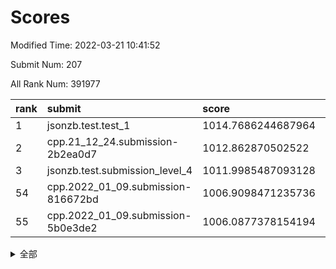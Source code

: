 # Scores

Modified Time: 2022-03-21 10:41:52

Submit Num: 207

All Rank Num: 391977

| rank |               submit               |       score        |       sigma        | pk_num |
| :--- | :--------------------------------- | :----------------- | :----------------- | :----- |
| 1    | jsonzb.test.test_1                 | 1014.7686244687964 | 0.84780157442036   | 7576   |
| 2    | cpp.21_12_24.submission-2b2ea0d7   | 1012.862870502522  | 0.781183783001502  | 7577   |
| 3    | jsonzb.test.submission_level_4     | 1011.9985487093128 | 0.7931335110894773 | 7572   |
| 54   | cpp.2022_01_09.submission-816672bd | 1006.9098471235736 | 0.7218089477113631 | 7577   |
| 55   | cpp.2022_01_09.submission-5b0e3de2 | 1006.0877378154194 | 0.7247613582076287 | 7574   |


<details>
<summary>全部</summary>

| rank |                 submit                 |       score        |       sigma        | pk_num |
| :--- | :------------------------------------- | :----------------- | :----------------- | :----- |
| 1    | jsonzb.test.test_1                     | 1014.7686244687964 | 0.84780157442036   | 7576   |
| 2    | cpp.21_12_24.submission-2b2ea0d7       | 1012.862870502522  | 0.781183783001502  | 7577   |
| 3    | jsonzb.test.submission_level_4         | 1011.9985487093128 | 0.7931335110894773 | 7572   |
| 4    | gobigger.level_3.submission_level_3_15 | 1011.8005367212296 | 0.7649393004431002 | 7580   |
| 5    | gobigger.level_3.submission_level_3_6  | 1011.6036280078988 | 0.7681835314540613 | 7572   |
| 6    | gobigger.level_3.submission_level_3_26 | 1011.5429722504546 | 0.77765670450629   | 7573   |
| 7    | gobigger.level_3.submission_level_3_46 | 1011.1066621889377 | 0.760768165563597  | 7576   |
| 8    | gobigger.level_3.submission_level_3_44 | 1010.9970608345383 | 0.7796965084859208 | 7574   |
| 9    | gobigger.level_3.submission_level_3_2  | 1010.9646329115353 | 0.7556681577435584 | 7578   |
| 10   | gobigger.level_3.submission_level_3_12 | 1010.7851328989007 | 0.7514098148888262 | 7575   |
| 11   | gobigger.level_3.submission_level_3_11 | 1010.7760653586232 | 0.787438443183392  | 7577   |
| 12   | gobigger.level_3.submission_level_3_24 | 1010.7002613068959 | 0.7879497772689762 | 7573   |
| 13   | gobigger.level_3.submission_level_3_45 | 1010.6662565347814 | 0.7628778727863194 | 7574   |
| 14   | gobigger.level_3.submission_level_3_7  | 1010.5759421587018 | 0.785114937237588  | 7574   |
| 15   | gobigger.level_3.submission_level_3_0  | 1010.4125512305662 | 0.7608326854839256 | 7578   |
| 16   | gobigger.level_3.submission_level_3_36 | 1010.3157430652046 | 0.756486993863598  | 7572   |
| 17   | gobigger.level_3.submission_level_3_3  | 1010.3070435102181 | 0.7608998133974912 | 7575   |
| 18   | gobigger.level_3.submission_level_3_31 | 1010.3006414160151 | 0.753716494404339  | 7578   |
| 19   | gobigger.level_3.submission_level_3_14 | 1010.2850669036775 | 0.7553609331415564 | 7575   |
| 20   | gobigger.level_3.submission_level_3_21 | 1010.2431879993334 | 0.7533590765903245 | 7576   |
| 21   | gobigger.level_3.submission_level_3_10 | 1010.1863937139462 | 0.7518583651367293 | 7573   |
| 22   | gobigger.level_3.submission_level_3_22 | 1010.1807245412854 | 0.7568421333918344 | 7576   |
| 23   | gobigger.level_3.submission_level_3_33 | 1010.1550871003546 | 0.7577295635716772 | 7567   |
| 24   | gobigger.level_3.submission_level_3_35 | 1010.139037980606  | 0.742361425328545  | 7565   |
| 25   | gobigger.level_3.submission_level_3_43 | 1010.1073720432578 | 0.7684765991348346 | 7573   |
| 26   | gobigger.level_3.submission_level_3_29 | 1010.0303292893843 | 0.7624193514162247 | 7575   |
| 27   | gobigger.level_3.submission_level_3_17 | 1009.9856991842082 | 0.7613588823159129 | 7574   |
| 28   | gobigger.level_3.submission_level_3_47 | 1009.9725771820309 | 0.7527902703296234 | 7572   |
| 29   | gobigger.level_3.submission_level_3_40 | 1009.9661545265621 | 0.7365534493269731 | 7576   |
| 30   | gobigger.level_3.submission_level_3_4  | 1009.9394867334585 | 0.7613347931789781 | 7575   |
| 31   | gobigger.level_3.submission_level_3_49 | 1009.9300972916297 | 0.7548363045803623 | 7575   |
| 32   | gobigger.level_3.submission_level_3_39 | 1009.9197560388386 | 0.762716709977432  | 7571   |
| 33   | gobigger.level_3.submission_level_3_34 | 1009.7835444746826 | 0.7635379110123831 | 7577   |
| 34   | gobigger.level_3.submission_level_3_18 | 1009.7232586552811 | 0.7775459557683917 | 7571   |
| 35   | gobigger.level_3.submission_level_3_19 | 1009.6816016008667 | 0.7501122403004665 | 7575   |
| 36   | gobigger.level_3.submission_level_3_27 | 1009.587553730913  | 0.7509456857248693 | 7574   |
| 37   | gobigger.level_3.submission_level_3_37 | 1009.4728312180819 | 0.7605049704102659 | 7573   |
| 38   | gobigger.level_3.submission_level_3_38 | 1009.4336627408815 | 0.7429278627816345 | 7574   |
| 39   | gobigger.level_3.submission_level_3_16 | 1009.3320378459766 | 0.7642461428218235 | 7571   |
| 40   | gobigger.level_3.submission_level_3_5  | 1009.296903537904  | 0.7481181272672659 | 7578   |
| 41   | gobigger.level_3.submission_level_3_41 | 1009.2464823191434 | 0.7477333124903679 | 7574   |
| 42   | gobigger.level_3.submission_level_3_32 | 1009.2119110263554 | 0.751367868349775  | 7579   |
| 43   | gobigger.level_3.submission_level_3_1  | 1009.1954764647678 | 0.7428864053179346 | 7574   |
| 44   | gobigger.level_3.submission_level_3_13 | 1009.194182185719  | 0.7557864758263858 | 7578   |
| 45   | gobigger.level_3.submission_level_3_20 | 1009.1608384162024 | 0.7438284051031944 | 7577   |
| 46   | gobigger.level_3.submission_level_3_42 | 1009.1091928082246 | 0.749440836599503  | 7573   |
| 47   | gobigger.level_3.submission_level_3_9  | 1009.0555155036155 | 0.7550583478357041 | 7580   |
| 48   | gobigger.level_3.submission_level_3_28 | 1009.0320202618857 | 0.7440644959993908 | 7571   |
| 49   | gobigger.level_3.submission_level_3_8  | 1009.0258446073641 | 0.7619570758586556 | 7574   |
| 50   | gobigger.level_3.submission_level_3_25 | 1008.9593224980223 | 0.742955602436923  | 7579   |
| 51   | gobigger.level_3.submission_level_3_23 | 1008.8210585740084 | 0.7420592835248105 | 7573   |
| 52   | gobigger.level_3.submission_level_3_30 | 1008.3999499913498 | 0.7714705580498734 | 7574   |
| 53   | gobigger.level_3.submission_level_3_48 | 1008.0006376417579 | 0.7416480309109276 | 7571   |
| 54   | cpp.2022_01_09.submission-816672bd     | 1006.9098471235736 | 0.7218089477113631 | 7577   |
| 55   | cpp.2022_01_09.submission-5b0e3de2     | 1006.0877378154194 | 0.7247613582076287 | 7574   |
| 56   | gobigger.level_1.submission_level_1_3  | 1004.6755497814266 | 0.728699376988104  | 7580   |
| 57   | gobigger.level_1.submission_level_1_37 | 1004.5247961710512 | 0.7254103383678978 | 7580   |
| 58   | gobigger.level_1.submission_level_1_27 | 1004.4224149606257 | 0.7051883577027497 | 7573   |
| 59   | gobigger.level_1.submission_level_1_21 | 1004.4167915505924 | 0.7310922624700517 | 7573   |
| 60   | gobigger.level_1.submission_level_1_20 | 1004.3607764188105 | 0.713549729703615  | 7568   |
| 61   | gobigger.level_1.submission_level_1_17 | 1004.2775050814033 | 0.728670594807353  | 7577   |
| 62   | gobigger.level_1.submission_level_1_45 | 1004.2117922183551 | 0.7252523814823362 | 7578   |
| 63   | gobigger.level_1.submission_level_1_1  | 1004.1920770751743 | 0.72413605952976   | 7577   |
| 64   | gobigger.level_1.submission_level_1_4  | 1004.1443461811618 | 0.7215876427522864 | 7576   |
| 65   | gobigger.level_1.submission_level_1_15 | 1004.0401507053664 | 0.7210095995837893 | 7577   |
| 66   | gobigger.level_1.submission_level_1_5  | 1004.0300537245033 | 0.7266514624987744 | 7577   |
| 67   | gobigger.level_1.submission_level_1_18 | 1004.0104655271113 | 0.71696052820676   | 7568   |
| 68   | gobigger.level_1.submission_level_1_46 | 1003.9770322470647 | 0.7224588170055991 | 7575   |
| 69   | gobigger.level_1.submission_level_1_2  | 1003.973430390227  | 0.7176084475393095 | 7574   |
| 70   | gobigger.level_1.submission_level_1_24 | 1003.9324578815572 | 0.7165225805651618 | 7574   |
| 71   | gobigger.level_1.submission_level_1_8  | 1003.9174992879789 | 0.7185498810667547 | 7572   |
| 72   | gobigger.level_1.submission_level_1_38 | 1003.7627667475494 | 0.7130137592789919 | 7578   |
| 73   | gobigger.level_1.submission_level_1_28 | 1003.7507059561764 | 0.7127422698508566 | 7584   |
| 74   | gobigger.level_1.submission_level_1_49 | 1003.7351066943576 | 0.7079183352086116 | 7572   |
| 75   | gobigger.level_1.submission_level_1_35 | 1003.6637615318444 | 0.7269527165897354 | 7575   |
| 76   | gobigger.level_1.submission_level_1_40 | 1003.6543484551439 | 0.7253504391727967 | 7578   |
| 77   | gobigger.level_1.submission_level_1_25 | 1003.6282483491433 | 0.733564062113149  | 7575   |
| 78   | gobigger.level_1.submission_level_1_26 | 1003.6081969800883 | 0.7131298064294552 | 7579   |
| 79   | gobigger.level_1.submission_level_1_13 | 1003.5736807660081 | 0.7106280780114851 | 7565   |
| 80   | gobigger.level_1.submission_level_1_11 | 1003.5421741557801 | 0.7227245717528592 | 7572   |
| 81   | gobigger.level_1.submission_level_1_29 | 1003.5018681899342 | 0.7260072770233965 | 7573   |
| 82   | gobigger.level_1.submission_level_1_42 | 1003.4094322982833 | 0.7176860748108067 | 7572   |
| 83   | gobigger.level_1.submission_level_1_39 | 1003.4015268016966 | 0.7113001781344989 | 7575   |
| 84   | gobigger.level_1.submission_level_1_23 | 1003.3764956636583 | 0.7186835134749495 | 7573   |
| 85   | gobigger.level_1.submission_level_1_43 | 1003.2039467344285 | 0.7218294397184243 | 7581   |
| 86   | gobigger.level_1.submission_level_1_41 | 1003.1979924077968 | 0.7194880506076421 | 7581   |
| 87   | gobigger.level_1.submission_level_1_22 | 1003.112410894088  | 0.7125805233033048 | 7578   |
| 88   | gobigger.level_1.submission_level_1_33 | 1003.0771387722041 | 0.7084248377044705 | 7574   |
| 89   | gobigger.level_1.submission_level_1_9  | 1003.0558058041163 | 0.7407074276139517 | 7573   |
| 90   | gobigger.level_1.submission_level_1_48 | 1003.028964937388  | 0.7221278374671265 | 7568   |
| 91   | gobigger.level_1.submission_level_1_19 | 1003.0145797314685 | 0.706943643266479  | 7573   |
| 92   | gobigger.level_1.submission_level_1_36 | 1003.0107228556576 | 0.7148173700345261 | 7577   |
| 93   | gobigger.level_1.submission_level_1_14 | 1002.9410811181901 | 0.7232026595796275 | 7579   |
| 94   | gobigger.level_1.submission_level_1_30 | 1002.8772661569016 | 0.7084520371438823 | 7574   |
| 95   | gobigger.level_1.submission_level_1_16 | 1002.8003586428939 | 0.7296301681483799 | 7567   |
| 96   | gobigger.level_1.submission_level_1_0  | 1002.6659486998614 | 0.7132067798053336 | 7571   |
| 97   | gobigger.level_1.submission_level_1_34 | 1002.6094152799459 | 0.7214702375210654 | 7575   |
| 98   | gobigger.level_1.submission_level_1_7  | 1002.5184460574377 | 0.7084338063755828 | 7570   |
| 99   | gobigger.level_1.submission_level_1_10 | 1002.4157229977692 | 0.7227748203695644 | 7574   |
| 100  | gobigger.level_1.submission_level_1_31 | 1002.3813121156671 | 0.7105527282141036 | 7577   |
| 101  | gobigger.level_1.submission_level_1_32 | 1002.3682382050454 | 0.7167613015272054 | 7571   |
| 102  | gobigger.level_1.submission_level_1_44 | 1002.3620970942643 | 0.7172104980355616 | 7571   |
| 103  | gobigger.level_1.submission_level_1_47 | 1002.1161045255257 | 0.7147572645695456 | 7577   |
| 104  | gobigger.level_1.submission_level_1_6  | 1001.9366670561495 | 0.7088728368826683 | 7572   |
| 105  | gobigger.level_1.submission_level_1_12 | 1001.794611287017  | 0.7070416924098026 | 7572   |
| 106  | gobigger.random.submission_random_30   | 997.3658216887219  | 0.72101900638667   | 7576   |
| 107  | gobigger.random.submission_random_7    | 996.9960718690469  | 0.7039620375542357 | 7575   |
| 108  | gobigger.random.submission_random_48   | 996.944373416144   | 0.7034611032111248 | 7581   |
| 109  | gobigger.random.submission_random_13   | 996.8199136458956  | 0.7038823504771635 | 7567   |
| 110  | gobigger.random.submission_random_45   | 996.7677885545135  | 0.7092620191238899 | 7569   |
| 111  | gobigger.random.submission_random_3    | 996.7106255241281  | 0.7146937693219867 | 7569   |
| 112  | gobigger.random.submission_random_26   | 996.5626294589973  | 0.7071396724164046 | 7568   |
| 113  | gobigger.random.submission_random_41   | 996.5400612555138  | 0.718632399465669  | 7572   |
| 114  | gobigger.random.submission_random_11   | 996.5286684404309  | 0.7132323411521727 | 7578   |
| 115  | gobigger.random.submission_random_28   | 996.5281437600919  | 0.7164816138389891 | 7574   |
| 116  | gobigger.random.submission_random_19   | 996.4726040476128  | 0.7070983113834651 | 7572   |
| 117  | gobigger.random.submission_random_22   | 996.4632804308084  | 0.7015217728261884 | 7572   |
| 118  | gobigger.random.submission_random_34   | 996.4259900476018  | 0.708859771825973  | 7575   |
| 119  | gobigger.random.submission_random_33   | 996.4127158785537  | 0.7147230454584101 | 7573   |
| 120  | gobigger.random.submission_random_37   | 996.2938975258755  | 0.7115458150984196 | 7574   |
| 121  | gobigger.random.submission_random_20   | 996.258687144609   | 0.7051803293656203 | 7574   |
| 122  | gobigger.random.submission_random_12   | 996.2470922970793  | 0.7060854582295497 | 7573   |
| 123  | gobigger.random.submission_random_49   | 996.2459100513513  | 0.7157522049278275 | 7574   |
| 124  | gobigger.random.submission_random_39   | 996.219389440235   | 0.7266066791891383 | 7574   |
| 125  | gobigger.random.submission_random_23   | 996.2113289344302  | 0.7138143102997151 | 7569   |
| 126  | gobigger.random.submission_random_1    | 996.1515201706283  | 0.7082593380166543 | 7578   |
| 127  | gobigger.random.submission_random_42   | 996.1042123554485  | 0.7192122141098419 | 7577   |
| 128  | gobigger.random.submission_random_8    | 996.0440827972114  | 0.7136959136624517 | 7570   |
| 129  | gobigger.random.submission_random_5    | 995.9680837863754  | 0.709953332354435  | 7570   |
| 130  | gobigger.random.submission_random_47   | 995.9426085913784  | 0.7134069154796104 | 7570   |
| 131  | gobigger.random.submission_random_46   | 995.9247795178818  | 0.7015608056214294 | 7580   |
| 132  | gobigger.random.submission_random_18   | 995.8562340657129  | 0.7257408066403457 | 7571   |
| 133  | gobigger.random.submission_random_38   | 995.8322677645103  | 0.6917542675537303 | 7576   |
| 134  | gobigger.random.submission_random_43   | 995.821861392269   | 0.7127607932064901 | 7576   |
| 135  | gobigger.random.submission_random_0    | 995.7720238984267  | 0.7163301571502394 | 7574   |
| 136  | gobigger.random.submission_random_2    | 995.7628979228169  | 0.7145910439204778 | 7573   |
| 137  | gobigger.random.submission_random_31   | 995.7556259199267  | 0.7086220990439162 | 7576   |
| 138  | gobigger.random.submission_random_4    | 995.6841982708166  | 0.7056573024045786 | 7574   |
| 139  | gobigger.random.submission_random_44   | 995.6652422053041  | 0.6991061840307855 | 7566   |
| 140  | gobigger.random.submission_random_27   | 995.6235903715536  | 0.6890157373770371 | 7574   |
| 141  | gobigger.random.submission_random_17   | 995.5304198883904  | 0.7144558504623963 | 7578   |
| 142  | gobigger.random.submission_random_35   | 995.4523341300605  | 0.7084740741102993 | 7576   |
| 143  | gobigger.random.submission_random_16   | 995.405716929989   | 0.7114627700647415 | 7573   |
| 144  | gobigger.random.submission_random_24   | 995.3773750852095  | 0.7087318586212857 | 7573   |
| 145  | gobigger.random.submission_random_25   | 995.3426561475513  | 0.7274381899246323 | 7572   |
| 146  | gobigger.random.submission_random_9    | 995.3238976673657  | 0.7135105499164688 | 7577   |
| 147  | gobigger.random.submission_random_36   | 995.2695938691745  | 0.721242891287816  | 7575   |
| 148  | gobigger.random.submission_random_6    | 995.1797527903659  | 0.7041799230589055 | 7575   |
| 149  | gobigger.random.submission_random_32   | 995.0856768759213  | 0.7087549458179323 | 7571   |
| 150  | gobigger.random.submission_random_15   | 995.0205417807556  | 0.7082329463768589 | 7578   |
| 151  | gobigger.random.submission_random_21   | 994.7100571259175  | 0.715036640453927  | 7579   |
| 152  | gobigger.random.submission_random_10   | 994.6731725449382  | 0.7145009197521898 | 7574   |
| 153  | gobigger.random.submission_random_14   | 994.6677910326637  | 0.7210623839662145 | 7575   |
| 154  | gobigger.random.submission_random_40   | 994.5284158243325  | 0.7179174778204677 | 7575   |
| 155  | gobigger.random.submission_random_29   | 994.4430364195382  | 0.7410898951465008 | 7571   |
| 156  | gobigger.level_2.submission_level_2_44 | 994.3762801836732  | 0.735367082316831  | 7585   |
| 157  | gobigger.level_2.submission_level_2_42 | 993.6435789436057  | 0.7383445635419399 | 7579   |
| 158  | gobigger.level_2.submission_level_2_32 | 993.473319081506   | 0.7206058576646442 | 7580   |
| 159  | gobigger.level_2.submission_level_2_23 | 993.4581921685221  | 0.7401313995025812 | 7571   |
| 160  | gobigger.level_2.submission_level_2_18 | 993.3933146384636  | 0.7340712364988864 | 7573   |
| 161  | gobigger.level_2.submission_level_2_8  | 993.1304243936069  | 0.7283485260642146 | 7572   |
| 162  | gobigger.level_2.submission_level_2_5  | 993.0733670384739  | 0.7300743177105445 | 7575   |
| 163  | gobigger.level_2.submission_level_2_20 | 992.8309628034151  | 0.732438328004674  | 7570   |
| 164  | gobigger.level_2.submission_level_2_19 | 992.8211521367894  | 0.7453291116797728 | 7580   |
| 165  | gobigger.level_2.submission_level_2_45 | 992.7648491692634  | 0.7403036958195361 | 7582   |
| 166  | gobigger.level_2.submission_level_2_0  | 992.66672712241    | 0.7297082799500298 | 7575   |
| 167  | gobigger.level_2.submission_level_2_37 | 992.5949573457538  | 0.7566231538065369 | 7578   |
| 168  | gobigger.level_2.submission_level_2_30 | 992.582146327798   | 0.7248594746867417 | 7571   |
| 169  | gobigger.level_2.submission_level_2_27 | 992.5316040173211  | 0.7322067468428269 | 7576   |
| 170  | gobigger.level_2.submission_level_2_21 | 992.5002880487207  | 0.7559983979469934 | 7569   |
| 171  | gobigger.level_2.submission_level_2_6  | 992.4622029609342  | 0.7294069887325928 | 7571   |
| 172  | gobigger.level_2.submission_level_2_29 | 992.4231955595507  | 0.7255058330965279 | 7571   |
| 173  | gobigger.level_2.submission_level_2_22 | 992.40111669951    | 0.7412934846614181 | 7581   |
| 174  | gobigger.level_2.submission_level_2_4  | 992.2561140458051  | 0.7416048751543578 | 7576   |
| 175  | gobigger.level_2.submission_level_2_13 | 992.2459670329259  | 0.7427941071419687 | 7574   |
| 176  | gobigger.level_2.submission_level_2_26 | 992.2266180315198  | 0.741313881408256  | 7572   |
| 177  | gobigger.level_2.submission_level_2_10 | 992.2147600139732  | 0.7470886824741566 | 7578   |
| 178  | gobigger.level_2.submission_level_2_33 | 992.0893745261405  | 0.7434684763970005 | 7578   |
| 179  | gobigger.level_2.submission_level_2_38 | 992.0864174664615  | 0.7461270648144489 | 7578   |
| 180  | gobigger.level_2.submission_level_2_35 | 992.06965270938    | 0.7409962734910438 | 7571   |
| 181  | gobigger.level_2.submission_level_2_11 | 991.9595306373982  | 0.7492557481233993 | 7572   |
| 182  | gobigger.level_2.submission_level_2_49 | 991.9152256714442  | 0.7531194200002563 | 7574   |
| 183  | gobigger.level_2.submission_level_2_40 | 991.8282926918441  | 0.7309542479535702 | 7579   |
| 184  | gobigger.level_2.submission_level_2_43 | 991.8008989006876  | 0.7498994739269416 | 7578   |
| 185  | gobigger.level_2.submission_level_2_1  | 991.7098633725989  | 0.7463548078428256 | 7572   |
| 186  | gobigger.level_2.submission_level_2_25 | 991.7016528894893  | 0.7551096902418597 | 7576   |
| 187  | gobigger.level_2.submission_level_2_36 | 991.6961257236702  | 0.7383480523785637 | 7572   |
| 188  | gobigger.level_2.submission_level_2_16 | 991.6774221616997  | 0.7482883923813947 | 7573   |
| 189  | gobigger.level_2.submission_level_2_7  | 991.6692561428912  | 0.7481838080523218 | 7577   |
| 190  | gobigger.level_2.submission_level_2_24 | 991.6208872630924  | 0.7694334832046288 | 7575   |
| 191  | gobigger.level_2.submission_level_2_28 | 991.6134852327294  | 0.7508898950164058 | 7577   |
| 192  | gobigger.level_2.submission_level_2_34 | 991.6123231592521  | 0.7409759701192903 | 7575   |
| 193  | gobigger.level_2.submission_level_2_3  | 991.6086196791866  | 0.7455318316206038 | 7572   |
| 194  | gobigger.level_2.submission_level_2_39 | 991.5214495269895  | 0.7480332187493918 | 7575   |
| 195  | gobigger.level_2.submission_level_2_12 | 991.4463841549583  | 0.7521184065532286 | 7577   |
| 196  | gobigger.level_2.submission_level_2_14 | 991.4101451657767  | 0.751969108686054  | 7581   |
| 197  | gobigger.level_2.submission_level_2_48 | 991.2823829312824  | 0.7534464196790724 | 7578   |
| 198  | gobigger.level_2.submission_level_2_31 | 991.2574095501176  | 0.7531336408005297 | 7571   |
| 199  | gobigger.level_2.submission_level_2_2  | 991.203470071379   | 0.7605595582006701 | 7574   |
| 200  | gobigger.level_2.submission_level_2_41 | 991.1087218996435  | 0.7498705258963736 | 7574   |
| 201  | gobigger.level_2.submission_level_2_47 | 990.988621382164   | 0.7572601953728332 | 7572   |
| 202  | gobigger.level_2.submission_level_2_46 | 990.9184777727577  | 0.7479113868362135 | 7572   |
| 203  | gobigger.level_2.submission_level_2_17 | 990.7620443532526  | 0.7676120531704749 | 7578   |
| 204  | gobigger.level_2.submission_level_2_15 | 990.6128813915399  | 0.7463713909790829 | 7567   |
| 205  | gobigger.level_2.submission_level_2_9  | 990.2514875257996  | 0.7732689308645274 | 7579   |
| 206  | gobigger.none.submission_none_0        | 975.1583718439557  | 1.475854998900403  | 7572   |
| 207  | gobigger.none.submission_none_1        | 973.9119325596241  | 1.642060845110831  | 7574   |

</details>